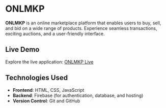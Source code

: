 # ONLMKP

**ONLMKP** is an online marketplace platform that enables users to buy, sell, and bid on a wide range of products. Experience seamless transactions, exciting auctions, and a user-friendly interface.

## Live Demo

Explore the live application: [ONLMKP Live](https://algoanurag.github.io/Se-final/)

## Technologies Used

- **Frontend**: HTML, CSS, JavaScript
- **Backend**: Firebase (for authentication, database, and hosting)
- **Version Control**: Git and GitHub
